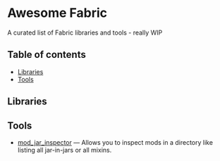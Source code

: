 # Awesome Fabric
A curated list of Fabric libraries and tools - really WIP

## Table of contents

- [Libraries](#libraries)
- [Tools](#tools)

## Libraries

## Tools

* [mod_jar_inspector](https://github.com/comp500/mod_jar_inspector) — Allows you to inspect mods in a directory like listing all jar-in-jars or all mixins.
